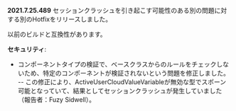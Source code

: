 **2021.7.25.489**
セッションクラッシュを引き起こす可能性のある別の問題に対する別のHotfixをリリースしました。

以前のビルドと互換性があります。

**セキュリティ**:
- コンポーネントタイプの検証で、ベースクラスからのルールをチェックしないため、特定のコンポーネントが検証されないという問題を修正しました。
-- この修正により、ActiveUserCloudValueVariable<T>が無効な型でスポーン可能となっていて、結果としてセッションクラッシュが発生していました（報告者：Fuzy Sidwell）。